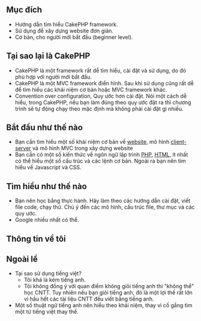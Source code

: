## Mục đích

* Hướng dẫn tìm hiểu CakePHP framework.
* Sử dụng để xây dựng website đơn giản.
* Cơ bản, cho người mới bắt đầu (beginner level).

## Tại sao lại là CakePHP

* CakePHP là một framework rất dễ tìm hiểu, cài đặt và sử dụng, do đó phù hợp với người mới bắt đầu.
* CakePHP là một MVC framework điển hình. Sau khi sử dụng cũng rất dễ để tìm hiểu các khái niệm cơ bản hoặc MVC framework khác.
* Convention over configuration, Quy ước hơn cài đặt. Nói một cách dễ hiểu, trong CakePHP, nếu bạn làm đúng theo quy ước đặt ra thì chương trình sẽ tự động chạy theo mặc định mà không phải cài đặt gì nhiều.

## Bắt đầu như thế nào

* Bạn cần tìm hiểu một số khái niệm cơ bản về [website](https://vi.wikipedia.org/wiki/Website), mô hình [client-server](https://vi.wikipedia.org/wiki/Client-server) và mô hình MVC trong xây dựng website
* Bạn cần có một số kiến thức về ngôn ngữ lập trình [PHP](https://secure.php.net/manual/en/), [HTML](http://www.w3schools.com/html/), ít nhất có thể hiểu một số cấu trúc và các lệnh cơ bản. Ngoài ra bạn nên tìm hiểu về Javascript và CSS.

## Tìm hiểu như thế nào

* Bạn nên học bằng thực hành. Hãy làm theo các hướng dẫn cài đặt, viết file code, chạy thử. Chú ý đến các mô hình, cấu trúc file, thư mục và các quy ước.
* Google nhiều nhất có thể.

## Thông tin về tôi

## Ngoài lề

* Tại sao sử dụng tiếng việt?
    * Tôi khá là kém tiếng anh.
    * Tôi không đồng ý với quan điểm không giỏi tiếng anh thì "không thể" học CNTT. Tuy nhiên nếu bạn giỏi tiếng anh, đó là một lợi thế rất lớn vì hầu hết các tài liệu CNTT đều viết bằng tiếng anh.
* Một số thuật ngữ tiếng anh nên hiểu theo khái niệm, thay vì cố gắng tìm một từ tiếng việt thay thế.
